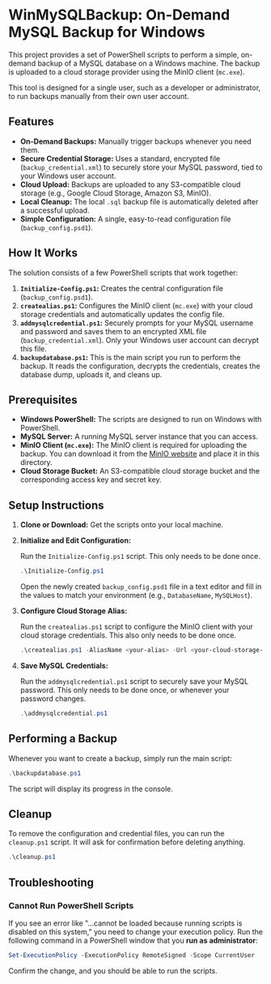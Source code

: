 # WinMySQLBackup: On-Demand MySQL Backup for Windows

This project provides a set of PowerShell scripts to perform a simple, on-demand backup of a MySQL database on a Windows machine. The backup is uploaded to a cloud storage provider using the MinIO client (`mc.exe`).

This tool is designed for a single user, such as a developer or administrator, to run backups manually from their own user account.

## Features

*   **On-Demand Backups:** Manually trigger backups whenever you need them.
*   **Secure Credential Storage:** Uses a standard, encrypted file (`backup_credential.xml`) to securely store your MySQL password, tied to your Windows user account.
*   **Cloud Upload:** Backups are uploaded to any S3-compatible cloud storage (e.g., Google Cloud Storage, Amazon S3, MinIO).
*   **Local Cleanup:** The local `.sql` backup file is automatically deleted after a successful upload.
*   **Simple Configuration:** A single, easy-to-read configuration file (`backup_config.psd1`).

## How It Works

The solution consists of a few PowerShell scripts that work together:

1.  **`Initialize-Config.ps1`:** Creates the central configuration file (`backup_config.psd1`).
2.  **`createalias.ps1`:** Configures the MinIO client (`mc.exe`) with your cloud storage credentials and automatically updates the config file.
3.  **`addmysqlcredential.ps1`:** Securely prompts for your MySQL username and password and saves them to an encrypted XML file (`backup_credential.xml`). Only your Windows user account can decrypt this file.
4.  **`backupdatabase.ps1`:** This is the main script you run to perform the backup. It reads the configuration, decrypts the credentials, creates the database dump, uploads it, and cleans up.

## Prerequisites

*   **Windows PowerShell:** The scripts are designed to run on Windows with PowerShell.
*   **MySQL Server:** A running MySQL server instance that you can access.
*   **MinIO Client (`mc.exe`):** The MinIO client is required for uploading the backup. You can download it from the [MinIO website](https://min.io/docs/minio/linux/reference/minio-mc.html) and place it in this directory.
*   **Cloud Storage Bucket:** An S3-compatible cloud storage bucket and the corresponding access key and secret key.

## Setup Instructions

1.  **Clone or Download:** Get the scripts onto your local machine.

2.  **Initialize and Edit Configuration:**

    Run the `Initialize-Config.ps1` script. This only needs to be done once.

    ```powershell
    .\Initialize-Config.ps1
    ```

    Open the newly created `backup_config.psd1` file in a text editor and fill in the values to match your environment (e.g., `DatabaseName`, `MySQLHost`).

3.  **Configure Cloud Storage Alias:**

    Run the `createalias.ps1` script to configure the MinIO client with your cloud storage credentials. This also only needs to be done once.

    ```powershell
    .\createalias.ps1 -AliasName <your-alias> -Url <your-cloud-storage-url> -AccessKey <your-access-key> -SecretKey <your-secret-key>
    ```

4.  **Save MySQL Credentials:**

    Run the `addmysqlcredential.ps1` script to securely save your MySQL password. This only needs to be done once, or whenever your password changes.

    ```powershell
    .\addmysqlcredential.ps1
    ```

## Performing a Backup

Whenever you want to create a backup, simply run the main script:

```powershell
.\backupdatabase.ps1
```

The script will display its progress in the console.

## Cleanup

To remove the configuration and credential files, you can run the `cleanup.ps1` script. It will ask for confirmation before deleting anything.

```powershell
.\cleanup.ps1
```

## Troubleshooting

### Cannot Run PowerShell Scripts

If you see an error like "...cannot be loaded because running scripts is disabled on this system," you need to change your execution policy. Run the following command in a PowerShell window that you **run as administrator**:

```powershell
Set-ExecutionPolicy -ExecutionPolicy RemoteSigned -Scope CurrentUser
```

Confirm the change, and you should be able to run the scripts.